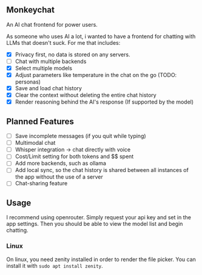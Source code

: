 ## Monkeychat

An AI chat frontend for power users.

As someone who uses AI a lot, i wanted to have a frontend for chatting with LLMs that doesn't suck. For me that includes:

- [x] Privacy first, no data is stored on any servers.
- [ ] Chat with multiple backends
- [x] Select multiple models
- [x] Adjust parameters like temperature in the chat on the go (TODO: personas)
- [x] Save and load chat history
- [x] Clear the context without deleting the entire chat history
- [x] Render reasoning behind the AI's response (If supported by the model)

## Planned Features
- [ ] Save incomplete messages (if you quit while typing)
- [ ] Multimodal chat
- [ ] Whisper integration -> chat directly with voice
- [ ] Cost/Limit setting for both tokens and $$ spent
- [ ] Add more backends, such as ollama
- [ ] Add local sync, so the chat history is shared between all instances of the app without the use of a server
- [ ] Chat-sharing feature 

## Usage
I recommend using openrouter. Simply request your api key and set in the app settings. Then you should be able to view the model list and begin chatting.

### Linux

On linux, you need zenity installed in order to render the file picker. You can install it with `sudo apt install zenity`.